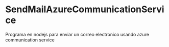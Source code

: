 # SendMailAzureCommunicationService
Programa en nodejs para enviar un correo electronico usando azure communication service
